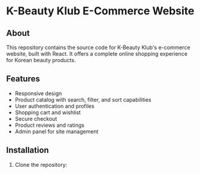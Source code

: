 # K-Beauty Klub E-Commerce Website

## About

This repository contains the source code for K-Beauty Klub's e-commerce website, built with React. It offers a complete online shopping experience for Korean beauty products.

## Features

- Responsive design
- Product catalog with search, filter, and sort capabilities
- User authentication and profiles
- Shopping cart and wishlist
- Secure checkout
- Product reviews and ratings
- Admin panel for site management

## Installation

1. Clone the repository:
